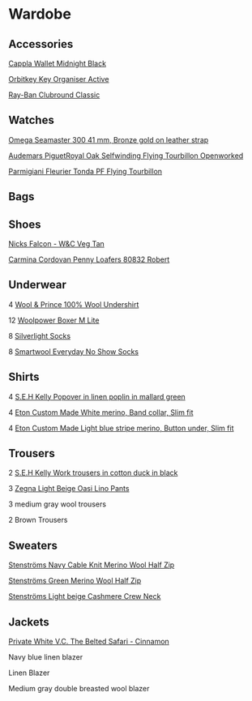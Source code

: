 # Wardobe

## Accessories

[Cappla Wallet Midnight Black](https://cappla.com/collections/wallets/products/midnight-black)

[Orbitkey Key Organiser Active](https://www.orbitkey.com/collections/key-organiser/products/orbitkey-2-0-active?variant=8198980993120)

[Ray-Ban Clubround Classic](https://www.ray-ban.com/sweden/sunglasses/RB4246%20UNISEX%20clubround%20classic-svart/8053672559682)

## Watches

[Omega Seamaster 300 41 mm, Bronze gold on leather strap](https://www.omegawatches.com/en-se/watch-omega-seamaster-300-co-axial-master-chronometer-41-mm-23492412110001)

[Audemars PiguetRoyal Oak Selfwinding Flying Tourbillon Openworked](https://www.audemarspiguet.com/com/en/watch-collection/royal-oak/26735SG.OO.1320SG.01.html)

[Parmigiani Fleurier Tonda PF Flying Tourbillon](https://www.parmigiani.com/en/watches/tonda-pf-flying-tourbillon-platinum-blue/)

## Bags

## Shoes

[Nicks Falcon - W&C Veg Tan](https://nicksboots.com/falcon-boot-wc/)

[Carmina Cordovan Penny Loafers 80832 Robert](https://www.carminashoemaker.com/se/en/penny-loafer-burgundy-cordovan-80832)

## Underwear

4 [Wool & Prince 100% Wool Undershirt](https://woolandprince.com/products/natural-white-v-neck-undershirt)

12 [Woolpower Boxer M Lite](https://woolpower.se/shop/produkt/boxer-ms-lite/)

8 [Silverlight Socks](https://silverlight.store/product/silverlight-socks/)

8 [Smartwool Everyday No Show Socks](https://www.smartwool.com/en-us/wool-apparel-and-socks/everyday-socks/everyday-no-show-socks/SW001995.html?dwvar_SW001995_size=M&dwvar_SW001995_color=122)

## Shirts

4 [S.E.H Kelly Popover in linen poplin in mallard green](https://www.sehkelly.com/shop/mid-layers/popover/popover-in-linen-poplin-in-mallard-green/)

4 [Eton Custom Made White merino, Band collar, Slim fit](https://www.etonshirts.com/us/en/category/custom-made)

4 [Eton Custom Made Light blue stripe merino, Button under, Slim fit](https://www.etonshirts.com/us/en/category/custom-made)

## Trousers

2 [S.E.H Kelly Work trousers in cotton duck in black](https://www.sehkelly.com/shop/trousers/work-trousers/work-trousers-in-cotton-duck-in-black/)

3 [Zegna Light Beige Oasi Lino Pants](https://www.zegna.com/se-en/ready-to-wear/pants/product.light-beige-oasi-lino-pants.31045612/)

3 medium gray wool trousers

2 Brown Trousers

## Sweaters

[Stenströms Navy Cable Knit Merino Wool Half Zip](https://stenstroms.com/se/men/category/knitwear-sweatshirts/navy-cable-knit-merino-half-zip?att=TA==)

[Stenströms Green Merino Wool Half Zip](https://stenstroms.com/se/men/category/knitwear-sweatshirts/green-merino-wool-half-zip)

[Stenströms Light beige Cashmere Crew Neck](https://stenstroms.com/se/men/category/knitwear-sweatshirts/beige-cashmere-crew-neck-1)

## Jackets

[Private White V.C. The Belted Safari - Cinnamon](https://www.privatewhitevc.com/products/the-belted-safari-cinnamon)

Navy blue linen blazer

Linen Blazer

Medium gray double breasted wool blazer

